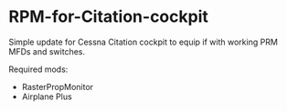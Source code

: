 # RPM-for-Citation-cockpit
Simple update for Cessna Citation cockpit to equip if with working PRM MFDs and switches.

Required mods:

* RasterPropMonitor
* Airplane Plus
